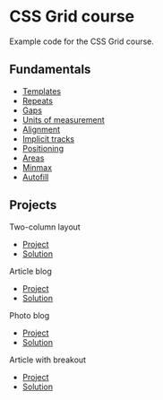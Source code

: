 # CSS Grid course

Example code for the CSS Grid course.

## Fundamentals

* [Templates](01-templates.html)
* [Repeats](02-repeats.html)
* [Gaps](03-gaps.html)
* [Units of measurement](04-units.html)
* [Alignment](05-alignment.html)
* [Implicit tracks](06-implicit-tracks.html)
* [Positioning](07-positioning.html)
* [Areas](08-areas.html)
* [Minmax](09-minmax.html)
* [Autofill](10-autofill.html)

## Projects

Two-column layout

* [Project](Projects/Two%20Column%20Layout/project.html)
* [Solution](Projects/Two%20Column%20Layout/completed.html)

Article blog

* [Project](Projects/Article%20Blog/project.html)
* [Solution](Projects/Article%20Blog/completed.html)

Photo blog

* [Project](Projects/Photo%20Blog/project.html)
* [Solution](Projects/Photo%20Blog/completed.html)

Article with breakout

* [Project](Projects/Article%20With%20Breakout/project.html)
* [Solution](Projects/Article%20With%20Breakout/completed.html)
